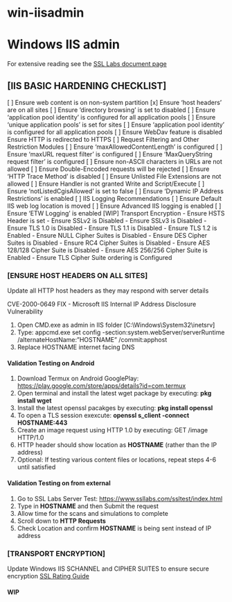 # win-iisadmin

# Windows IIS admin

For extensive reading see the [SSL Labs document page](https://www.ssllabs.com/projects/documentation/)

## [IIS BASIC HARDENING CHECKLIST]  

[ ] Ensure web content is on non-system partition
[x] Ensure ‘host headers’ are on all sites
[ ] Ensure ‘directory browsing’ is set to disabled
[ ] Ensure ‘application pool identity’ is configured for all application pools
[ ] Ensure ‘unique application pools’ is set for sites
[ ] Ensure ‘application pool identity’ is configured for all application pools
[ ] Ensure WebDav feature is disabled Ensure HTTP is redirected to HTTPS
[ ] Request Filtering and Other Restriction Modules
[ ] Ensure ‘maxAllowedContentLength’ is configured
[ ] Ensure ‘maxURL request filter’ is configured
[ ] Ensure ‘MaxQueryString request filter’ is configured
[ ] Ensure non-ASCII characters in URLs are not allowed
[ ] Ensure Double-Encoded requests will be rejected
[ ] Ensure ‘HTTP Trace Method’ is disabled
[ ] Ensure Unlisted File Extensions are not allowed
[ ] Ensure Handler is not granted Write and Script/Execute
[ ] Ensure ‘notListedCgisAllowed’ is set to false
[ ] Ensure ‘Dynamic IP Address Restrictions’ is enabled
[ ] IIS Logging Recommendations
[ ] Ensure Default IIS web log location is moved
[ ] Ensure Advanced IIS logging is enabled
[ ] Ensure ‘ETW Logging’ is enabled
[WIP] Transport Encryption
     - Ensure HSTS Header is set
     - Ensure SSLv2 is Disabled
     - Ensure SSLv3 is Disabled
     - Ensure TLS 1.0 is Disabled
     - Ensure TLS 1.1 is Disabled
     - Ensure TLS 1.2 is Enabled
     - Ensure NULL Cipher Suites is Disabled
     - Ensure DES Cipher Suites is Disabled
     - Ensure RC4 Cipher Suites is Disabled
     - Ensure AES 128/128 Cipher Suite is Disabled
     - Ensure AES 256/256 Cipher Suite is Enabled
     - Ensure TLS Cipher Suite ordering is Configured


### [ENSURE HOST HEADERS ON ALL SITES]

Update all HTTP host headers as they may respond with server details

CVE-2000-0649 FIX - Microsoft IIS Internal IP Address Disclosure Vulnerability

1. Open CMD.exe as admin in IIS folder [C:\Windows\System32\inetsrv]
2. Type: appcmd.exe set config -section:system.webServer/serverRuntime /alternateHostName:”HOSTNAME”  /commit:apphost
3. Replace HOSTNAME internet facing DNS


#### Validation Testing on Android

1. Download Termux on Android GooglePlay: https://play.google.com/store/apps/details?id=com.termux
2. Open terminal and install the latest wget package by executing: **pkg install wget**
3. Install the latest openssl pacakges by executing: **pkg install openssl**
4. To open a TLS session exexcute: **openssl s_client -connect HOSTNAME:443**
5. Create an image request using HTTP 1.0 by executing: GET /image HTTP/1.0
6. HTTP header should show location as **HOSTNAME** (rather than the IP address)
7. Optional: If testing various content files or locations, repeat steps 4-6 until satisfied


#### Validation Testing on from external

1. Go to SSL Labs Server Test: https://www.ssllabs.com/ssltest/index.html
2. Type in **HOSTNAME** and then Submit the request
3. Allow time for the scans and simulations to complete
4. Scroll down to **HTTP Requests**
5. Check Location and confirm **HOSTNAME** is being sent instead of IP address


### [TRANSPORT ENCRYPTION]

Update Windows IIS SCHANNEL and CIPHER SUITES to ensure secure encryption
[SSL Rating Guide](https://github.com/ssllabs/research/wiki/SSL-Server-Rating-Guide)

#### **WIP**


